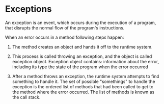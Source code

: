 # Exceptions
An exception is an event, which occurs during the execution of a program, that disrupts the normal flow of the program's instructions. 

When an error occurs in a method following steps happen:

1. The method creates an object and hands it off to the runtime system.

2.  This process is called throwing an exception, and the object is called exception object.
Exception object contains: 
information about the error, including its type 
the state of the program when the error occurred

3. After a method throws an exception, the runtime system attempts to find something to handle it. The set of possible "somethings" to handle the exception is the ordered list of methods that had been called to get to the method where the error occurred. The list of methods is known as the call stack.
